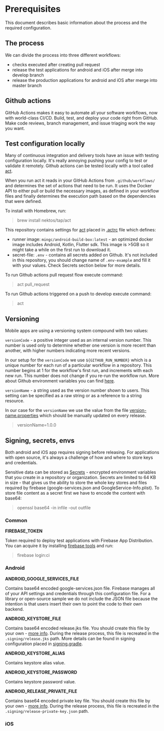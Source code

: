 # Prerequisites

This document describes basic information about the process and the required configuration.

## The process

We can divide the process into three different workflows:
- checks executed after creating pull request
- release the test applications for android and iOS after merge into develop branch
- release the production applications for android and iOS after merge into master branch

## Github actions

GitHub Actions makes it easy to automate all your software workflows,
now with world-class CI/CD. Build, test, and deploy your code right
from GitHub. Make code reviews, branch management, and issue triaging
work the way you want.

## Test configuration locally

Many of continuous integration and delivery tools have an issue with testing configuration locally.
It's really annoying pushing your config to test or validate it remotely.
Github actions can be tested locally with a tool called [act](https://github.com/nektos/act).  

When you run act it reads in your GitHub Actions from `.github/workflows/` and determines the set of actions that need to be run.
It uses the Docker API to either pull or build the necessary images,
as defined in your workflow files and finally determines the execution path based on the dependencies that were defined.

To install with Homebrew, run:

>brew install nektos/tap/act

This repository contains settings for [act](https://github.com/nektos/act) placed in [.actrc](/.actrc) file which defines:

- runner image: `mingc/android-build-box:latest` - an optimized docker image includes Android, Kotlin, Flutter sdk. This image is >5GB so it might take a while on the first run to download it.
- secret-file: `.env` - contains all secrets added on Github.
It's not included in this repository, you should change name of `.env-example` and fill it with your values.
Check Secrets section below for more details.

To run Github actions pull request flow execute command:
> act pull_request

To run Github actions triggered on a push to develop execute command:
> act

## Versioning

Mobile apps are using a versioning system compound with two values:

`versionCode` - a positive integer used as an internal version number.
This number is used only to determine whether one version is more recent than another,
with higher numbers indicating more recent versions.

In our setup for the `versionCode` we use `${GITHUB_RUN_NUMBER}` which is a unique number for each run of a particular workflow in a repository.
This number begins at 1 for the workflow's first run, and increments with each new run. This number does not change if you re-run the workflow run.
More about Github environment variables you can find [here](https://help.github.com/en/actions/configuring-and-managing-workflows/using-environment-variables).

`versionName` - a string used as the version number shown to users. This setting can be specified as a raw string or as a reference to a string resource.

In our case for the `versionName` we use the value from the file [version-name.properties](/version-name.properties) which should be manually updated on every release.
>versionName=1.0.0

## Signing, secrets, envs

Both android and iOS app requires signing before releasing.
For applications with open source, it's always a challenge of how and where to store keys and credentials.

Sensitive data can be stored as [Secrets](https://help.github.com/en/actions/configuring-and-managing-workflows/creating-and-storing-encrypted-secrets) - encrypted environment variables that you create in a repository or organization.
Secrets are limited to 64 KB in size - that gives us the ability to store the whole key stores and files required by firebase (google-services.json and GoogleService-Info.plist).
To store file content as a secret first we have to encode the content with base64:

> openssl base64 -in infile -out outfile

### Common

**FIREBASE_TOKEN**

Token required to deploy test applications with Firebase App Distribution.
You can acquire it by installing [firebase tools](https://firebase.google.com/docs/cli) and run:
>firebase login:ci

### Android

**ANDROID_GOOGLE_SERVICES_FILE**

Contains base64 encoded google-services.json file.
Firebase manages all of your API settings and credentials through this configuration file.
For a library or open-source sample we do not include the JSON file
because the intention is that users insert their own to point the code to their own backend.

**ANDROID_KEYSTORE_FILE**

Contains base64 encoded release.jks file.
You should create this file by your own - [more info](https://developer.android.com/studio/publish/app-signing#generate-key).
During the release process, this file is recreated in the `.signing/release.jks` path.
More details can be found in signing configuration placed in [signing.gradle](/android/signing.gradle).

**ANDROID_KEYSTORE_ALIAS**

Contains keystore alias value.

**ANDROID_KEYSTORE_PASSWORD**

Contains keystore password value.

**ANDROID_RELEASE_PRIVATE_FILE**

Contains base64 encoded private key file.
You should create this file by your own - [more info](https://docs.fastlane.tools/actions/upload_to_play_store/#setup).
During the release process, this file is recreated in the `.signing/release-private-key.json` path.

### iOS
